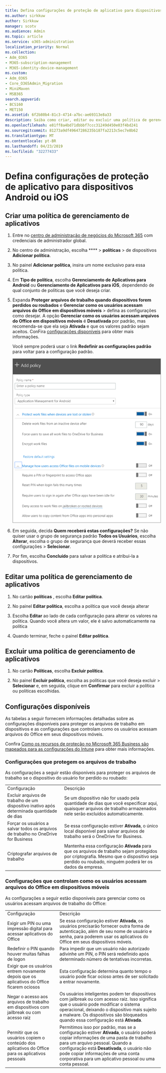 ```yaml
---
title: Defina configurações de proteção de aplicativo para dispositivos Android ou iOS
ms.author: sirkkuw
author: Sirkkuw
manager: scotv
ms.audience: Admin
ms.topic: article
ms.service: o365-administration
localization_priority: Normal
ms.collection:
- Adm_O365
- M365-subscription-management
- M365-identity-device-management
ms.custom:
- Adm_O365
- Core_O365Admin_Migration
- MiniMaven
- MSB365
search.appverid:
- BCS160
- MET150
ms.assetid: 6f2b80b4-81c3-4714-a7bc-ae69313e8a33
description: Saiba como criar, editar ou excluir uma política de gerenciamento de aplicativos e proteger arquivos de trabalho em dispositivos Android ou iOS.
ms.openlocfilehash: e81ff8a4bd71dbbbf7ccc31249d450e03f4bd241
ms.sourcegitcommit: 81273a9df49647286235b187fa2213c5ec7e8b62
ms.translationtype: MT
ms.contentlocale: pt-BR
ms.lasthandoff: 04/23/2019
ms.locfileid: "32277433"
---
```

# <a name="set-app-protection-settings-for-android-or-ios-devices"></a>Defina configurações de proteção de aplicativo para dispositivos Android ou iOS

## <a name="create-an-app-management-policy"></a>Criar uma política de gerenciamento de aplicativos

1. Entre no [centro de administração de negócios do Microsoft 365](https://go.microsoft.com/fwlink/p/?linkid=837890) com credenciais de administrador global. 
    
2. No centro de administração, escolha **** \> **políticas** \> de dispositivos **Adicionar política**.
  
3. No painel **Adicionar política**, insira um nome exclusivo para essa política. 
    
4. Em **Tipo de política**, escolha **Gerenciamento de Aplicativos para Android** ou **Gerenciamento de Aplicativos para iOS**, dependendo de qual conjunto de políticas que você deseja criar. 
    
5. Expanda **Proteger arquivos de trabalho quando dispositivos forem perdidos ou roubados** e **Gerenciar como os usuários acessam arquivos do Office em dispositivos móveis** \> defina as configurações como desejar. A opção **Gerenciar como os usuários acessam arquivos do Office em dispositivos móveis** é **Desativada** por padrão, mas recomenda-se que ela seja **Ativada** e que os valores padrão sejam aceitos. ConFira [configurações disponíveis](#available-settings) para obter mais informações. 
    
    Você sempre poderá usar o link **Redefinir as configurações padrão** para voltar para a configuração padrão. 
    
    ![Screenshot of Create a policy with Application management for Android selected](media/eabbe06d-ac0a-4f3a-8630-68c808b1e662.png)
  
6. Em seguida, decida **Quem receberá estas configurações?** Se não quiser usar o grupo de segurança padrão **Todos os Usuários**, escolha **Alterar**, escolha o grupo de segurança que deverá receber essas configurações \> **Selecionar**.
    
7. Por fim, escolha **Concluído** para salvar a política e atribui-la a dispositivos. 
    
## <a name="edit-an-app-management-policy"></a>Editar uma política de gerenciamento de aplicativos

1. No cartão **políticas** , escolha **Editar política**.
    
2. No painel **Editar política**, escolha a política que você deseja alterar 
    
3. Escolha **Editar** ao lado de cada configuração para alterar os valores na política. Quando você altera um valor, ele é salvo automaticamente na política 
    
4. Quando terminar, feche o painel **Editar política**. 
    
## <a name="delete-an-app-management-policy"></a>Excluir uma política de gerenciamento de aplicativos

1. No cartão **Políticas**, escolha **Excluir política**.
    
2. No painel **Excluir política**, escolha as políticas que você deseja excluir \> **Selecionar** e, em seguida, clique em **Confirmar** para excluir a política ou políticas escolhidas. 
    
## <a name="available-settings"></a>Configurações disponíveis

As tabelas a seguir fornecem informações detalhadas sobre as configurações disponíveis para proteger os arquivos de trabalho em dispositivos e as configurações que controlam como os usuários acessam arquivos do Office em seus dispositivos móveis.
  
 Confira [Como os recursos de proteção no Microsoft 365 Business são mapeados para as configurações do Intune](map-protection-features-to-intune-settings.md) para obter mais informações. 
  
### <a name="settings-that-protect-work-files"></a>Configurações que protegem os arquivos de trabalho

As configurações a seguir estão disponíveis para proteger os arquivos de trabalho se o dispositivo do usuário for perdido ou roubado:
  
|||
|:-----|:-----|
|Configuração  <br/> |Descrição  <br/> |
|Excluir arquivos de trabalho de um dispositivo inativo após determinada quantidade de dias  <br/> |Se um dispositivo não for usado pela quantidade de dias que você especificar aqui, quaisquer arquivos de trabalho armazenados nele serão excluídos automaticamente.  <br/> |
|Forçar os usuários a salvar todos os arquivos de trabalho no OneDrive for Business  <br/> |Se essa configuração estiver **Ativada**, o único local disponível para salvar arquivos de trabalho será o OneDrive for Business.  <br/> |
|Criptografar arquivos de trabalho  <br/> |Mantenha essa configuração **Ativada** para que os arquivos de trabalho sejam protegidos por criptografia. Mesmo que o dispositivo seja perdido ou roubado, ninguém poderá ler os dados da empresa.  <br/> |
   
### <a name="settings-that-control-how-users-access-office-files-on-mobile-devices"></a>Configurações que controlam como os usuários acessam arquivos do Office em dispositivos móveis

As configurações a seguir estão disponíveis para gerenciar como os usuários acessam arquivos de trabalho do Office:
  
|||
|:-----|:-----|
|Configuração  <br/> |Descrição  <br/> |
|Exigir um PIN ou uma impressão digital para acessar aplicativos do Office  <br/> |Se essa configuração estiver **Ativada**, os usuários precisarão fornecer outra forma de autenticação, além de seu nome de usuário e senha, para poderem usar os aplicativos do Office em seus dispositivos móveis.  <br/> |
|Redefinir o PIN quando houver muitas falhas de logon  <br/> |Para impedir que um usuário não autorizado adivinhe um PIN, o PIN será redefinido após determinado número de tentativas incorretas.  <br/> |
|Exigir que os usuários entrem novamente depois que os aplicativos do Office ficarem ociosos  <br/> |Esta configuração determina quanto tempo o usuário pode ficar ocioso antes de ser solicitado a entrar novamente.  <br/> |
|Negar o acesso aos arquivos de trabalho em dispositivos com jailbreak ou com acesso raiz  <br/> |Os usuários inteligentes podem ter dispositivos com jailbreak ou com acesso raiz. Isso significa que o usuário pode modificar o sistema operacional, deixando o dispositivo mais sujeito a malware. Os dispositivos são bloqueados quando essa configuração está **Ativada**.  <br/> |
|Permitir que os usuários copiem o conteúdo dos aplicativos do Office para os aplicativos pessoais  <br/> |Permitimos isso por padrão, mas se a configuração estiver **Ativada**, o usuário poderá copiar informações de uma pasta de trabalho para um arquivo pessoal. Quando a configuração está **Desativada**, o usuário não pode copiar informações de uma conta corporativa para um aplicativo pessoal ou uma conta pessoal.  <br/> |
   

  

